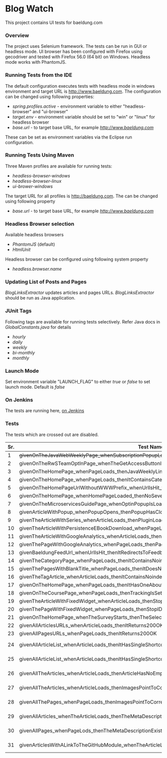 # Blog Watch

This project contains UI tests for baeldung.com


### Overview

The project uses Selenium framework. The tests can be run in GUI or headless mode. UI browser has been configured with Firefox using gecodriver and tested with Firefox 56.0 (64 bit) on Windows. Headless mode works with PhantomJS. 


### Running Tests from the IDE

The default configuration executes tests with headless mode in windows environment and target URL is http://www.baeldung.com. The configuration can be changed using following properties:

  - _spring.profiles.active_ - environment variable to either "headless-browser" and "ui-browser"
  - _target.env_ - environment variable should be set to "win" or "linux" for headless browser
  - _base.url_ - to target base URL, for example _http://www.baeldung.com_

These can be set as environment variables via the Eclipse run configuration. 


### Running Tests Using Maven 

Three Maven profiles are available for running tests: 
  - _headless-browser-windows_
  - _headless-browser-linux_ 
  - _ui-brower-windows_

The target URL for all profiles is http://baeldung.com. The can be changed using following property

- _base.url_ - to target base URL, for example _http://www.baeldung.com_

### Headless Browser selection

Available headless browsers

- _PhantomJS_ (default)
- _HtmlUnit_

Headless browser can be configured using following system property

- _headless.browser.name_


### Updating List of Posts and Pages


_BlogLinksExtractor_ updates articles and pages URLs. _BlogLinksExtractor_ should be run as Java application. 


### JUnit Tags

Following tags are available for running tests selectively. Refer Java docs in _GlobalConstants.java_ for details
  - _hourly_
  - _daily_
  - _weekly_
  - _bi-monthly_
  - _monthly_


### Launch Mode
 
Set environment variable "LAUNCH_FLAG" to either _true_ or _false_ to set launch mode. Default is _false_


### On Jenkins
 
 The tests are running here, [on Jenkins](https://rest-security.ci.cloudbees.com/job/site-monitor/job/site-watch/)
 
### Tests
 The tests which are crossed out are disabled.

| Sr. | Test Name | Tag/Frequency |
| --- | --------- | ------------- |
| 1 | ~~givenOnTheJavaWebWeeklyPage_whenSubscriptionPopupLoads_thenItContainsSubscriptionElements~~ | hourly |
| 2 | givenOnTheRwSTeamOptInPage_whenTheGetAccessButtonIsClicked_thenTheOptInsPopupsWorkFine | hourly |
| 3 | givenOnTheHomePage_whenPageLoads_thenJavaWeeklyLinksMatchWithTheLinkText | daily |
| 4 | givenOnTheHomePage_whenPageLoads_thenItContainsCategoriesInTheFooterMenu | daily |
| 5 | givenOnTheHomePageUrlWithoutWWWPrefix_whenUrlIsHit_thenItRedirectsToWWW | daily |
| 6 | givenOnTheHomePage_whenHomePageLoaded_thenNoSevereMessagesInBrowserLog | daily |
| 7 | givenOnTheMicroservicesGuidePage_whenOptinPopupIsLoaded_thenItContainsImages | daily |
| 8 | givenArticleWithPopup_whenPopupOpens_thenPopupHasCloseButton | daily |
| 9 | givenTheArticleWithSeries_whenArticleLoads_thenPluginLoadsProperly | daily |
| 10 | givenTheArticleWithPersistenceEBookDownload_whenPageLoads_thenFooterImageIsDisplayed | daily |
| 11 | givenTheArticleWithGoogleAnalytics_whenArticleLoads_thenArticleHasAnalyticsCode | daily |
| 12 | givenThePageWithGoogleAnalytics_whenPageLoads_thenPageHasAnalyticsCode | daily |
| 13 | givenBaeldungFeedUrl_whenUrlIsHit_thenItRedirectsToFeedburner | daily |
| 14 | givenTheCategoryPage_whenPageLoads_thenItContainsNoindexRobotsMeta | daily |
| 15 | givenThePagesWithBlankTitle_whenPageLoads_thenItDoesNotContainNotitleText | daily |
| 16 | givenTheTagArticle_whenArticleLoads_thenItContainsNoindexRobotsMeta | daily
| 17 | givenOnTheHomePage_whenPageLoads_thenItHasOneAboutMenuInTheFooter | daily
| 18 | givenOnTheCoursePage_whenPageLoads_thenTrackingIsSetupCorrectly | daily |
| 19 | givenTheArticleWithFixedWidget_whenArticleLoads_thenStopIDIsConfiguredCorrectly | daily |
| 20 | givenThePageWithFixedWidget_whenPageLoads_thenStopIDIsConfiguredCorrectly | daily |
| 21 | givenOnTheHomePage_whenTheSurveyStarts_thenTheSelectValueIsPostedToTheDrip | weekly |
| 22 | givenAllArticlesURLs_whenArticleLoads_thenItReturns200OK | weekly |
| 23 | givenAllPagesURLs_whenPageLoads_thenItReturns200OK | weekly |
| 24 | givenAllArticleList_whenArticleLoads_thenItHasSingleShortcodeAtTheTop|twice-a-month |
| 25 | givenAllArticleList_whenArticleLoads_thenItHasSingleShortcodeAtTheEnd | twice-a-month |
| 26 | givenAllTheArticles_whenArticleLoads_thenArticleHasNoEmptyDiv | twice-a-month |
| 27 | givenAllTheArticles_whenArticleLoads_thenImagesPointToCorrectEnv | twice-a-month |
| 28 | givenAllThePages_whenPageLoads_thenImagesPointToCorrectEnv | twice-a-month |
| 29 | givenAllArticles_whenTheArticleLoads_thenTheMetaDescriptionExists | twice-a-month |
| 30 | givenAllPages_whenPageLods_thenTheMetaDescriptionExists | twice-a-month |
| 31 | givenArticlesWithALinkToTheGitHubModule_whenTheArticleLoads_thenTheGitHubModuleLinksBackToTheArticle | twice-a-month |












